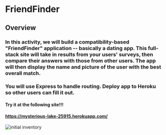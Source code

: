 # FriendFinder

## Overview

### In this activity, we will build a compatibility-based "FriendFinder" application -- basically a dating app. This full-stack site will take in results from your users' surveys, then compare their answers with those from other users. The app will then display the name and picture of the user with the best overall match. 

### You will use Express to handle routing. Deploy app to Heroku so other users can fill it out.

#### Try it at the following site!!!
#### https://mysterious-lake-25915.herokuapp.com/


![initial inventory](/screenshots/*.png)



